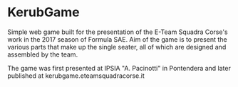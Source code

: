 # KerubGame

Simple web game built for the presentation of the E-Team Squadra Corse's work in the 2017 season of Formula SAE.
Aim of the game is to present the various parts that make up the single seater, all of which are designed and assembled by the team.

The game was first presented at IPSIA "A. Pacinotti" in Pontendera and later published at kerubgame.eteamsquadracorse.it
